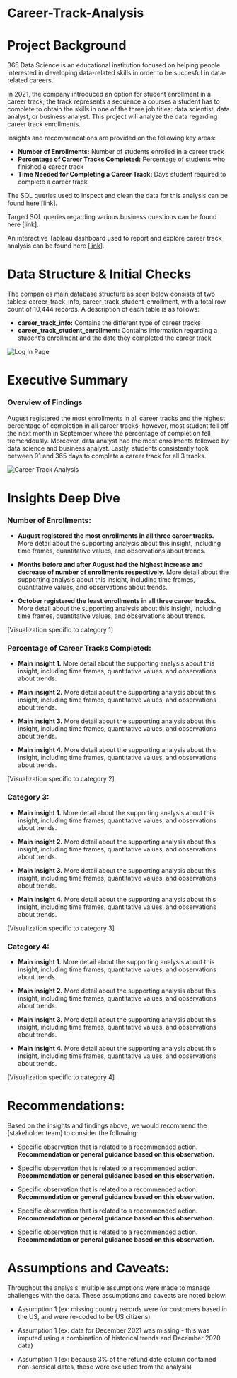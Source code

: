 # Career-Track-Analysis

# Project Background
365 Data Science is an educational institution focused on helping people interested in developing data-related skills in order to be succesful in data-related careers. 

In 2021, the company introduced an option for student enrollment in a career track; the track represents a sequence a courses a student has to complete to obtain the skills in one of the three job titles: data scientist, data analyst, or business analyst. This project will analyze the data regarding career track enrollments.

Insights and recommendations are provided on the following key areas:

- **Number of Enrollments:** Number of students enrolled in a career track
- **Percentage of Career Tracks Completed:**  Percentage of students who finished a career track
- **Time Needed for Completing a Career Track:**  Days student required to complete a career track

The SQL queries used to inspect and clean the data for this analysis can be found here [link].

Targed SQL queries regarding various business questions can be found here [link].

An interactive Tableau dashboard used to report and explore career track analysis can be found here [[link](https://public.tableau.com/app/profile/aaron.arroyo1400/viz/CareerTrackAnalysis_17275568340830/CareerTrackAnalysis)].



# Data Structure & Initial Checks

The companies main database structure as seen below consists of two tables: career_track_info, career_track_student_enrollment, with a total row count of 10,444 records. A description of each table is as follows:
- **career_track_info:** Contains the different type of career tracks
- **career_track_student_enrollment:** Contains information regarding a student's enrollment and the date they completed the career track

![Log In Page](https://github.com/user-attachments/assets/264149b1-6811-4d8c-b5f5-6dfd1f6ac859)




# Executive Summary

### Overview of Findings

August registered the most enrollments in all career tracks and the highest percentage of completion in all career tracks; however, most student fell off the next month in September where the percentage of completion fell tremendously. Moreover, data analyst had the most enrollments followed by data science and business analyst. Lastly, students consistently took between 91 and 365 days to complete a career track for all 3 tracks.

![Career Track Analysis](https://github.com/user-attachments/assets/380ca03e-f87f-48bf-b8c1-ae08ebe570d6)



# Insights Deep Dive
### Number of Enrollments:

* **August registered the most enrollments in all three career tracks.** More detail about the supporting analysis about this insight, including time frames, quantitative values, and observations about trends.

* **Months before and after August had the highest increase and decrease of number of enrollments respectively.** More detail about the supporting analysis about this insight, including time frames, quantitative values, and observations about trends.

* **October registered the least enrollments in all three career tracks.** More detail about the supporting analysis about this insight, including time frames, quantitative values, and observations about trends.

[Visualization specific to category 1]


### Percentage of Career Tracks Completed:

* **Main insight 1.** More detail about the supporting analysis about this insight, including time frames, quantitative values, and observations about trends.
  
* **Main insight 2.** More detail about the supporting analysis about this insight, including time frames, quantitative values, and observations about trends.
  
* **Main insight 3.** More detail about the supporting analysis about this insight, including time frames, quantitative values, and observations about trends.
  
* **Main insight 4.** More detail about the supporting analysis about this insight, including time frames, quantitative values, and observations about trends.

[Visualization specific to category 2]


### Category 3:

* **Main insight 1.** More detail about the supporting analysis about this insight, including time frames, quantitative values, and observations about trends.
  
* **Main insight 2.** More detail about the supporting analysis about this insight, including time frames, quantitative values, and observations about trends.
  
* **Main insight 3.** More detail about the supporting analysis about this insight, including time frames, quantitative values, and observations about trends.
  
* **Main insight 4.** More detail about the supporting analysis about this insight, including time frames, quantitative values, and observations about trends.

[Visualization specific to category 3]


### Category 4:

* **Main insight 1.** More detail about the supporting analysis about this insight, including time frames, quantitative values, and observations about trends.
  
* **Main insight 2.** More detail about the supporting analysis about this insight, including time frames, quantitative values, and observations about trends.
  
* **Main insight 3.** More detail about the supporting analysis about this insight, including time frames, quantitative values, and observations about trends.
  
* **Main insight 4.** More detail about the supporting analysis about this insight, including time frames, quantitative values, and observations about trends.

[Visualization specific to category 4]



# Recommendations:

Based on the insights and findings above, we would recommend the [stakeholder team] to consider the following: 

* Specific observation that is related to a recommended action. **Recommendation or general guidance based on this observation.**
  
* Specific observation that is related to a recommended action. **Recommendation or general guidance based on this observation.**
  
* Specific observation that is related to a recommended action. **Recommendation or general guidance based on this observation.**
  
* Specific observation that is related to a recommended action. **Recommendation or general guidance based on this observation.**
  
* Specific observation that is related to a recommended action. **Recommendation or general guidance based on this observation.**
  


# Assumptions and Caveats:

Throughout the analysis, multiple assumptions were made to manage challenges with the data. These assumptions and caveats are noted below:

* Assumption 1 (ex: missing country records were for customers based in the US, and were re-coded to be US citizens)
  
* Assumption 1 (ex: data for December 2021 was missing - this was imputed using a combination of historical trends and December 2020 data)
  
* Assumption 1 (ex: because 3% of the refund date column contained non-sensical dates, these were excluded from the analysis)
